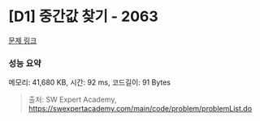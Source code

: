 # [D1] 중간값 찾기 - 2063 

[문제 링크](https://swexpertacademy.com/main/code/problem/problemDetail.do?contestProbId=AV5QPsXKA2UDFAUq) 

### 성능 요약

메모리: 41,680 KB, 시간: 92 ms, 코드길이: 91 Bytes



> 출처: SW Expert Academy, https://swexpertacademy.com/main/code/problem/problemList.do